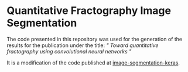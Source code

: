 # Quantitative Fractography Image Segmentation

The code presented in this repository was used for the generation of the results for the publication under the title: _" Toward quantitative fractography using convolutional neural networks "_

It is a modification of the code published at [image-segmentation-keras](https://github.com/divamgupta/image-segmentation-keras). 



